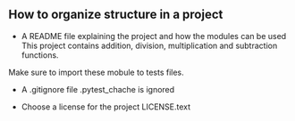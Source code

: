 ## How to organize structure in a project

* A README file explaining the project and how the modules can be used
This project contains addition, division, multiplication and subtraction functions. 

Make sure to import these mobule to tests files.

* A .gitignore file
  .pytest_chache is ignored
  
* Choose a license for the project
  LICENSE.text
